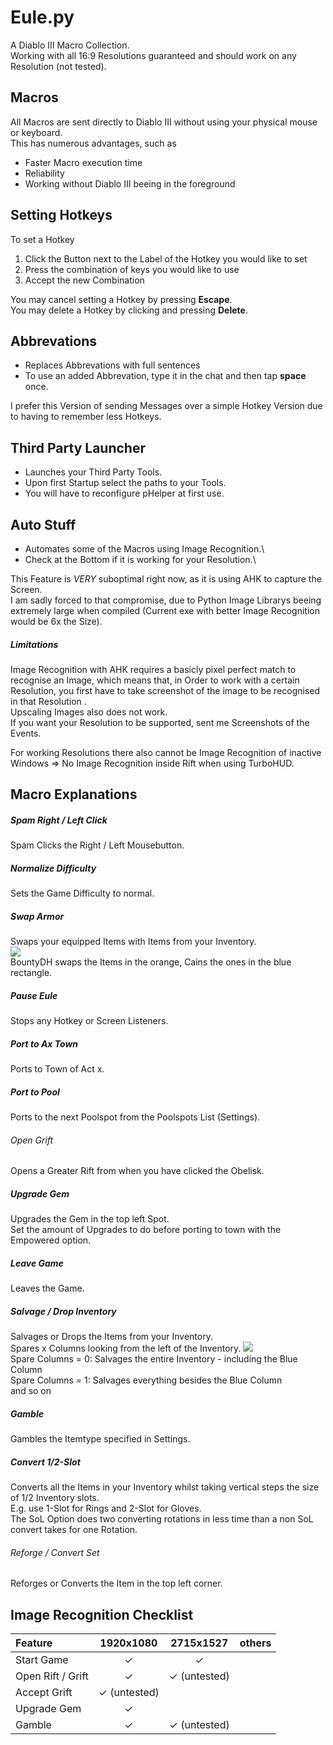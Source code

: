 # Eule.py

A Diablo III Macro Collection.\
Working with all 16:9 Resolutions guaranteed and should work on any Resolution (not tested).

## Macros

All Macros are sent directly to Diablo III without using your physical mouse or keyboard.\
This has numerous advantages, such as
* Faster Macro execution time
* Reliability
* Working without Diablo III beeing in the foreground

## Setting Hotkeys

To set a Hotkey

1. Click the Button next to the Label of the Hotkey you would like to set
2. Press the combination of keys you would like to use
3. Accept the new Combination

You may cancel setting a Hotkey by pressing __Escape__.\
You may delete a Hotkey by clicking and pressing __Delete__.

## Abbrevations

* Replaces Abbrevations with full sentences
* To use an added Abbrevation, type it in the chat and then tap __space__ once.

I prefer this Version of sending Messages over a simple Hotkey Version due to having to remember less Hotkeys.

## Third Party Launcher

* Launches your Third Party Tools.
* Upon first Startup select the paths to your Tools.
* You will have to reconfigure pHelper at first use.

## Auto Stuff

* Automates some of the Macros using Image Recognition.\
* Check at the Bottom if it is working for your Resolution.\

This Feature is _VERY_ suboptimal right now, as it is using AHK to capture the Screen.\
I am sadly forced to that compromise, due to Python Image Librarys beeing extremely large when compiled (Current exe with better Image Recognition would be 6x the Size).

##### Limitations
Image Recognition with AHK requires a basicly pixel perfect match to recognise an Image, which means that, in Order to work with a certain Resolution, you first have to take screenshot of the image to be recognised in that Resolution .\
Upscaling Images also does not work.\
If you want your Resolution to be supported, sent me Screenshots of the Events.

For working Resolutions there also cannot be Image Recognition of inactive Windows => No Image Recognition inside Rift when using TurboHUD.

## Macro Explanations

##### Spam Right / Left Click

Spam Clicks the Right / Left Mousebutton.

##### Normalize Difficulty

Sets the Game Difficulty to normal.

##### Swap Armor

Swaps your equipped Items with Items from your Inventory.\
![](README_IMG/swap_armor.png)\
BountyDH swaps the Items in the orange, Cains the ones in the blue rectangle.

##### Pause Eule

Stops any Hotkey or Screen Listeners.

##### Port to Ax Town

Ports to Town of Act x.

##### Port to Pool

Ports to the next Poolspot from the Poolspots List (Settings).

###### Open Grift

Opens a Greater Rift from when you have clicked the Obelisk.

##### Upgrade Gem

Upgrades the Gem in the top left Spot.\
Set the amount of Upgrades to do before porting to town with the Empowered option.

##### Leave Game

Leaves the Game.

##### Salvage / Drop Inventory

Salvages or Drops the Items from your Inventory.\
Spares x Columns looking from the left of the Inventory.
![](README_IMG/spare_columns.png)\
Spare Columns = 0: Salvages the entire Inventory - including the Blue Column\
Spare Columns = 1: Salvages everything besides the Blue Column\
and so on

##### Gamble

Gambles the Itemtype specified in Settings.

##### Convert 1/2-Slot

Converts all the Items in your Inventory whilst taking vertical steps the size of 1/2 Inventory slots.\
E.g. use 1-Slot for Rings and 2-Slot for Gloves.\
The SoL Option does two converting rotations in less time than a non SoL convert takes for one Rotation.

###### Reforge / Convert Set

Reforges or Converts the Item in the top left corner.

## Image Recognition Checklist

| Feature           |      1920x1080      |           2715x1527            | others |
| :---------------- | :-----------------: | :----------------------------: | :----: |
| Start Game        |      &#10003;       |            &#10003;            |        |
| Open Rift / Grift |      &#10003;       |      &#10003; (untested)       |        |
| Accept Grift      | &#10003; (untested) |                                |        |
| Upgrade Gem       |      &#10003;       |        
| Gamble            |      &#10003;       |      &#10003; (untested)
